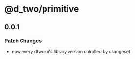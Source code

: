 # @d_two/primitive

## 0.0.1

### Patch Changes

- now every dtwo ui's library version cotrolled by changeset
